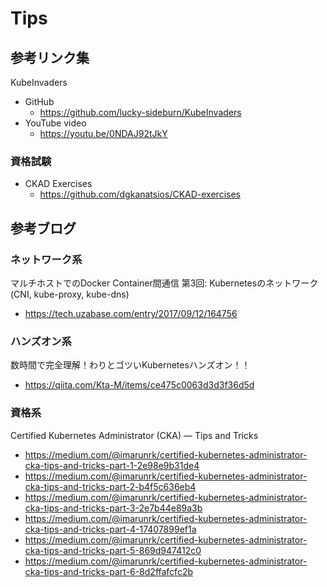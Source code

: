 # Tips

## 参考リンク集

KubeInvaders

+ GitHub
  + https://github.com/lucky-sideburn/KubeInvaders
+ YouTube video
  + https://youtu.be/0NDAJ92tJkY

### 資格試験

+ CKAD Exercises
  + https://github.com/dgkanatsios/CKAD-exercises

## 参考ブログ

### ネットワーク系

マルチホストでのDocker Container間通信 第3回: Kubernetesのネットワーク(CNI, kube-proxy, kube-dns)

+ https://tech.uzabase.com/entry/2017/09/12/164756

### ハンズオン系

数時間で完全理解！わりとゴツいKubernetesハンズオン！！

+ https://qiita.com/Kta-M/items/ce475c0063d3d3f36d5d

### 資格系

Certified Kubernetes Administrator (CKA) — Tips and Tricks

+ https://medium.com/@imarunrk/certified-kubernetes-administrator-cka-tips-and-tricks-part-1-2e98e9b31de4
+ https://medium.com/@imarunrk/certified-kubernetes-administrator-cka-tips-and-tricks-part-2-b4f5c636eb4
+ https://medium.com/@imarunrk/certified-kubernetes-administrator-cka-tips-and-tricks-part-3-2e7b44e89a3b
+ https://medium.com/@imarunrk/certified-kubernetes-administrator-cka-tips-and-tricks-part-4-17407899ef1a
+ https://medium.com/@imarunrk/certified-kubernetes-administrator-cka-tips-and-tricks-part-5-869d947412c0
+ https://medium.com/@imarunrk/certified-kubernetes-administrator-cka-tips-and-tricks-part-6-8d2ffafcfc2b
